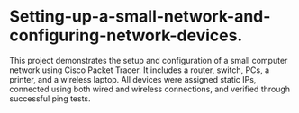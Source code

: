 # Setting-up-a-small-network-and-configuring-network-devices.
This project demonstrates the setup and configuration of a small computer network using Cisco Packet Tracer. It includes a router, switch, PCs, a printer, and a wireless laptop. All devices were assigned static IPs, connected using both wired and wireless connections, and verified through successful ping tests.
